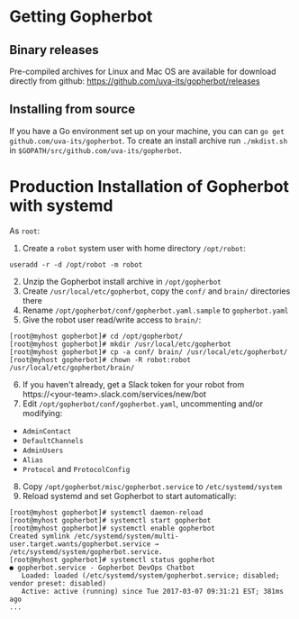 # Getting Gopherbot

## Binary releases
Pre-compiled archives for Linux and Mac OS are available for download directly from github:
https://github.com/uva-its/gopherbot/releases

## Installing from source
If you have a Go environment set up on your machine, you can can `go get github.com/uva-its/gopherbot`. To create an install archive run `./mkdist.sh` in `$GOPATH/src/github.com/uva-its/gopherbot`.

# Production Installation of Gopherbot with systemd

As `root`:

1. Create a `robot` system user with home directory `/opt/robot`:
```
useradd -r -d /opt/robot -m robot
```
2. Unzip the Gopherbot install archive in `/opt/gopherbot`
3. Create `/usr/local/etc/gopherbot`, copy the `conf/` and `brain/` directories there
4. Rename `/opt/gopherbot/conf/gopherbot.yaml.sample` to `gopherbot.yaml`
5. Give the robot user read/write access to `brain/`:
```
[root@myhost gopherbot]# cd /opt/gopherbot/
[root@myhost gopherbot]# mkdir /usr/local/etc/gopherbot
[root@myhost gopherbot]# cp -a conf/ brain/ /usr/local/etc/gopherbot/
[root@myhost gopherbot]# chown -R robot:robot /usr/local/etc/gopherbot/brain/
```
6. If you haven't already, get a Slack token for your robot from https://\<your-team\>.slack.com/services/new/bot
7. Edit `/opt/gopherbot/conf/gopherbot.yaml`, uncommenting and/or modifying:
  * `AdminContact`
  * `DefaultChannels`
  * `AdminUsers`
  * `Alias`
  * `Protocol` and `ProtocolConfig`
8. Copy `/opt/gopherbot/misc/gopherbot.service` to `/etc/systemd/system`
9. Reload systemd and set Gopherbot to start automatically:
```
[root@myhost gopherbot]# systemctl daemon-reload
[root@myhost gopherbot]# systemctl start gopherbot
[root@myhost gopherbot]# systemctl enable gopherbot
Created symlink /etc/systemd/system/multi-user.target.wants/gopherbot.service → /etc/systemd/system/gopherbot.service.
[root@myhost gopherbot]# systemctl status gopherbot
● gopherbot.service - Gopherbot DevOps Chatbot
   Loaded: loaded (/etc/systemd/system/gopherbot.service; disabled; vendor preset: disabled)
   Active: active (running) since Tue 2017-03-07 09:31:21 EST; 381ms ago
...
```
